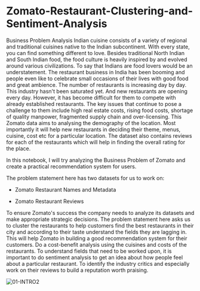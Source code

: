 # Zomato-Restaurant-Clustering-and-Sentiment-Analysis
Business Problem Analysis
Indian cuisine consists of a variety of regional and traditional cuisines native to the Indian subcontinent. With every state, you can find something different to love. Besides traditional North Indian and South Indian food, the food culture is heavily inspired by and evolved around various civilizations. To say that Indians are food lovers would be an understatement. The restaurant business in India has been booming and people even like to celebrate small occasions of their lives with good food and great ambience. The number of restaurants is increasing day by day. This industry hasn't been saturated yet. And new restaurants are opening every day. However, it has become difficult for them to compete with already established restaurants. The key issues that continue to pose a challenge to them include high real estate costs, rising food costs, shortage of quality manpower, fragmented supply chain and over-licensing. This Zomato data aims to analysing the demography of the location. Most importantly it will help new restaurants in deciding their theme, menus, cuisine, cost etc for a particular location. The dataset also contains reviews for each of the restaurants which will help in finding the overall rating for the place.

In this notebook, I will try analyzing the Business Problem of Zomato and create a practical recommendation system for users.

The problem statement here has two datasets for us to work on:

* Zomato Restaurant Names and Metadata

* Zomato Restaurant Reviews

To ensure Zomato's success the company needs to analyze its datasets and make appropriate strategic decisions. The problem statement here asks us to cluster the restaurants to help customers find the best restaurants in their city and according to their taste understand the fields they are lagging in. This will help Zomato in building a good recommendation system for their customers. Do a cost-benefit analysis using the cuisines and costs of the restaurants. To understand fields that need to be worked upon, it is important to do sentiment analysis to get an idea about how people feel about a particular restaurant. To identify the industry critics and especially work on their reviews to build a reputation worth praising.


![01-INTRO2](https://user-images.githubusercontent.com/32620288/141148382-f9456b7f-9607-4bf2-99c2-9b1cc3a7a034.png)

